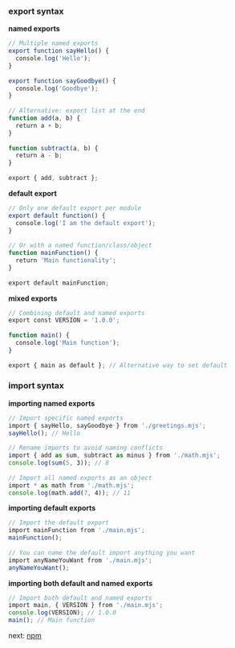 ### export syntax

**named exports**
```js
// Multiple named exports  
export function sayHello() {  
  console.log('Hello');  
}  
  
export function sayGoodbye() {  
  console.log('Goodbye');  
}  
  
// Alternative: export list at the end  
function add(a, b) {  
  return a + b;  
}  
  
function subtract(a, b) {  
  return a - b;  
}  
  
export { add, subtract };
```
**default export**
```js
// Only one default export per module  
export default function() {  
  console.log('I am the default export');  
}  
  
// Or with a named function/class/object  
function mainFunction() {  
  return 'Main functionality';  
}  
  
export default mainFunction;
```
**mixed exports**
```js
// Combining default and named exports  
export const VERSION = '1.0.0';  
  
function main() {  
  console.log('Main function');  
}  
  
export { main as default }; // Alternative way to set default
```
### import syntax
**importing named exports**
```js
// Import specific named exports  
import { sayHello, sayGoodbye } from './greetings.mjs';  
sayHello(); // Hello  
  
// Rename imports to avoid naming conflicts  
import { add as sum, subtract as minus } from './math.mjs';  
console.log(sum(5, 3)); // 8  
  
// Import all named exports as an object  
import * as math from './math.mjs';  
console.log(math.add(7, 4)); // 11
```
**importing default exports**
```js
// Import the default export  
import mainFunction from './main.mjs';  
mainFunction();  
  
// You can name the default import anything you want  
import anyNameYouWant from './main.mjs';  
anyNameYouWant();
```
**importing both default and named exports**
```js
// Import both default and named exports  
import main, { VERSION } from './main.mjs';  
console.log(VERSION); // 1.0.0  
main(); // Main function
```

next: [npm](npm.md)